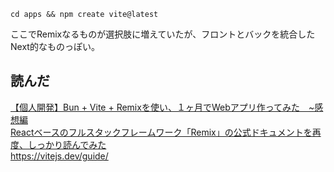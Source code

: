 ```
cd apps && npm create vite@latest
```

ここでRemixなるものが選択肢に増えていたが、フロントとバックを統合したNext的なものっぽい。

## 読んだ

[【個人開発】Bun + Vite + Remixを使い、１ヶ月でWebアプリ作ってみた　~感想編
](https://qiita.com/sintaro-katuta/items/a25791c0c5250ab674c9)  
[Reactベースのフルスタックフレームワーク「Remix」の公式ドキュメントを再度、しっかり読んでみた](https://qiita.com/FAL-coffee/items/ec5733904b8485b6d94d)  
https://vitejs.dev/guide/


